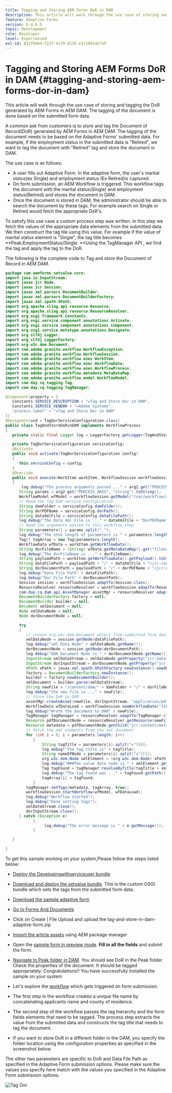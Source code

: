 ```yaml
---
title: Tagging and Storing AEM Forms DoR in DAM
description: This article will walk through the use case of storing and tagging the DoR generated by AEM Forms in AEM DAM. The tagging of the document is done based on the submitted form data.
feature: Adaptive Forms
version: 6.4,6.5
topic: Development
role: Developer
level: Experienced
exl-id: 832f04b4-f22f-4cf9-8136-e3c1081de7a9
---
```

# Tagging and Storing AEM Forms DoR in DAM {#tagging-and-storing-aem-forms-dor-in-dam}

This article will walk through the use case of storing and tagging the DoR generated by AEM Forms in AEM DAM. The tagging of the document is done based on the submitted form data.

A common ask from customers is to store and tag the Document of Record(DoR) generated by AEM Forms in AEM DAM. The tagging of the document needs to be based on the Adaptive Forms' submitted data. For example, if the employment status in the submitted data is "Retired", we want to tag the document with "Retired" tag and store the document in DAM.

The use case is as follows:

* A user fills out Adaptive Form. In the adaptive form, the user's marital status(ex Single) and employment status (Ex Retired)is captured.
* On form submission, an AEM Workflow is triggered. This workflow tags the document with the marital status(Single) and employment status(Retired) and stores the document in DAM.
* Once the document is stored in DAM, the administrator should be able to search the document by these tags. For example search on Single or Retired would fetch the appropriate DoR's.

To satisfy this use case a custom process step was written. In this step we fetch the values of the appropriate data elements from the submitted data. We then construct the tag tile using this value. For example if the value of marital status element is "Single", the tag title becomes **Peak:EmploymentStatus/Single. **Using the TagManager API , we find the tag and apply the tag to the DoR.

The following is the complete code to Tag and store the Document of Record in AEM DAM.

```java
package com.aemforms.setvalue.core;
import java.io.InputStream;
import javax.jcr.Node;
import javax.jcr.Session;
import javax.xml.parsers.DocumentBuilder;
import javax.xml.parsers.DocumentBuilderFactory;
import javax.xml.xpath.XPath;
import org.apache.sling.api.resource.Resource;
import org.apache.sling.api.resource.ResourceResolver;
import org.osgi.framework.Constants;
import org.osgi.service.component.annotations.Activate;
import org.osgi.service.component.annotations.Component;
import org.osgi.service.metatype.annotations.Designate;
import org.slf4j.Logger;
import org.slf4j.LoggerFactory;
import org.w3c.dom.Document;
import com.adobe.granite.workflow.WorkflowException;
import com.adobe.granite.workflow.WorkflowSession;
import com.adobe.granite.workflow.exec.WorkItem;
import com.adobe.granite.workflow.exec.WorkflowData;
import com.adobe.granite.workflow.exec.WorkflowProcess;
import com.adobe.granite.workflow.metadata.MetaDataMap;
import com.adobe.granite.workflow.model.WorkflowModel;
import com.day.cq.tagging.Tag;
import com.day.cq.tagging.TagManager;

@Component(property = {
   Constants.SERVICE_DESCRIPTION + "=Tag and Store Dor in DAM",
   Constants.SERVICE_VENDOR + "=Adobe Systems",
   "process.label" + "=Tag and Store Dor in DAM"
})
@Designate(ocd = TagDorServiceConfiguration.class)
public class TagAndStoreDoRinDAM implements WorkflowProcess
{
   private static final Logger log = LoggerFactory.getLogger(TagAndStoreDoRinDAM.class);

   private TagDorServiceConfiguration serviceConfig;
   @Activate
   public void activate(TagDorServiceConfiguration config)
   {
      this.serviceConfig = config;
   }
   @Override
   public void execute(WorkItem workItem, WorkflowSession workflowSession, MetaDataMap arg2) throws WorkflowException
   {
       log.debug("The process arguments passed ..." + arg2.get("PROCESS_ARGS", "string").toString());
      String params = arg2.get("PROCESS_ARGS", "string").toString();
      WorkflowModel wfModel = workflowSession.getModel("/var/workflow/models/dam/update_asset");
      // Read the Tag DoR service configuration
      String damFolder = serviceConfig.damFolder();
      String dorPDFName = serviceConfig.dorPath();
      String dataXmlFile = serviceConfig.dataFilePath();
      log.debug("The Data Xml File is ..." + dataXmlFile + "DorPDFName" + dorPDFName);
      // Read the arguments passed to this workflow step
      String parameters[] = params.split(",");
      log.debug("The %%%% length of parameters is " + parameters.length);
      Tag[] tagArray = new Tag[parameters.length];
      WorkflowData wfData = workItem.getWorkflowData();
      String dorFileName = (String) wfData.getMetaDataMap().get("filename");
      log.debug("The dorFileName is ..." + dorFileName);
      String payloadPath = workItem.getWorkflowData().getPayload().toString();
      String dataFilePath = payloadPath + "/" + dataXmlFile + "/jcr:content";
      String dorDocumentPath = payloadPath + "/" + dorPDFName + "/jcr:content";
      log.debug("Data File Path" + dataFilePath);
      log.debug("Dor File Path" + dorDocumentPath);
      Session session = workflowSession.adaptTo(Session.class);
      ResourceResolver resourceResolver = workflowSession.adaptTo(ResourceResolver.class);
      com.day.cq.dam.api.AssetManager assetMgr = resourceResolver.adaptTo(com.day.cq.dam.api.AssetManager.class);
      DocumentBuilderFactory factory = null;
      DocumentBuilder builder = null;
      Document xmlDocument = null;
      Node xmlDataNode = null;
      Node dorDocumentNode = null;

      try
      {
         // create org.w3c.dom.Document object from submitted form data
         xmlDataNode = session.getNode(dataFilePath);
         log.debug("xml Data Node" + xmlDataNode.getName());
         dorDocumentNode = session.getNode(dorDocumentPath);
         log.debug("DOR Document Node is " + dorDocumentNode.getName());
         InputStream xmlDataStream = xmlDataNode.getProperty("jcr:data").getBinary().getStream();
         InputStream dorInputStream = dorDocumentNode.getProperty("jcr:data").getBinary().getStream();
         XPath xPath = javax.xml.xpath.XPathFactory.newInstance().newXPath();
         factory = DocumentBuilderFactory.newInstance();
         builder = factory.newDocumentBuilder();
         xmlDocument = builder.parse(xmlDataStream);
         String newFile = "/content/dam/" + damFolder + "/" + dorFileName;
         log.debug("the new file is ..." + newFile);
         // Store the DoR in DAM
         assetMgr.createAsset(newFile, dorInputStream, "application/pdf", true);
         WorkflowData wfDataLoad = workflowSession.newWorkflowData("JCR_PATH", newFile);
         log.debug("Wrote the document to DAM" + newFile);
         TagManager tagManager = resourceResolver.adaptTo(TagManager.class);
         Resource pdfDocumentNode = resourceResolver.getResource(newFile);
         Resource metadata = pdfDocumentNode.getChild("jcr:content/metadata");
         // Fetch the xml elements from the xml document
         for (int i = 0; i < parameters.length; i++)
            {
                String tagTitle = parameters[i].split("=")[0];
                log.debug("The tag title is" + tagTitle);
                String nameOfNode = parameters[i].split("=")[1];
                org.w3c.dom.Node xmlElement = (org.w3c.dom.Node) xPath.compile(nameOfNode).evaluate(xmlDocument, javax.xml.xpath.XPathConstants.NODE);
                log.debug("###The value data node is " + xmlElement.getTextContent());
                Tag tagFound = tagManager.resolveByTitle(tagTitle + xmlElement.getTextContent());
                log.debug("The tag found was ..." + tagFound.getPath());
                tagArray[i] = tagFound;
            }
         tagManager.setTags(metadata, tagArray, true);
         workflowSession.startWorkflow(wfModel, wfDataLoad);
         log.debug("Workflow started");
         log.debug("Done setting tags");
         xmlDataStream.close();
         dorInputStream.close();
      } catch (Exception e)
            {
                 log.debug("The error message is " + e.getMessage());
            }

   }

}
```

To get this sample working on your system,Please follow the steps listed below:
* [Deploy the Developingwithserviceuser bundle](/help/forms/assets/common-osgi-bundles/DevelopingWithServiceUser.jar)

* [Download and deploy the setvalue bundle](/help/forms/assets/common-osgi-bundles/SetValueApp.core-1.0-SNAPSHOT.jar). This is the custom OSGI bundle which sets the tags from the submitted form data.

* [Download the sample adaptive form](assets/tag-and-store-in-dam-adaptive-form.zip)

* [Go to Forms And Documents](http://localhost:4502/aem/forms.html/content/dam/formsanddocuments)

* Click on Create | File Upload and upload the tag-and-store-in-dam-adaptive-form.zip

* [Import the article assets](assets/tag-and-store-in-dam-assets.zip) using AEM package manager
* Open the [sample form in preview mode](http://localhost:4502/content/dam/formsanddocuments/tagandstoreindam/jcr:content?wcmmode=disabled). **Fill in all the fields** and submit the form.
* [Navigate to Peak folder in DAM](http://localhost:4502/assets.html/content/dam/Peak). You should see DoR in the Peak folder. Check the properties of the document. It should be tagged appropriately.
Congratulations!! You have successfully installed the sample on your system

* Let's explore the [workflow](http://localhost:4502/editor.html/conf/global/settings/workflow/models/TagAndStoreDoRinDAM.html) which gets triggered on form submission.
* The first step in the workflow creates a unique file name by concatenating applicants name and county of residence. 
* The second step of the workflow passes the tag hierarchy and the form fields elements that need to be tagged. The process step extracts the value from the submitted data and constructs the tag title that needs to tag the document.
* If you want to store DoR in a different folder in the DAM, you specify the folder location using the configuration properties as specified in the screenshot below.

The other two parameters are specific to DoR and Data File Path as specified in the Adaptive Form submission options. Please make sure the values you specify here match with the values you specified in the Adaptive Form submission options.

![Tag Dor](assets/tag_dor_service_configuration.gif)
